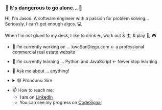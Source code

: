 
### 🔮 It's dangerous to go alone... 🔮

Hi, I'm Jason. A software engineer with a passion for problem solving... Seriously, I can't get enough algos. 💻

When I'm not glued to my desk, I like to drink ☕, work out & 🏄, & play 🏀, 🎮

- 🔭 I’m currently working on ... kwcSanDiego.com <- a professional commercial real estate website

- 🌱 I’m currently learning ... Python and JavaScript <- Never stop learning

- 💬 Ask me about ... anything!
- <details><summary>😄 Pronouns: Sire</summary> (Like a knight)<br>
  ((but seriously, I'm a cisgender male, and I go by mr.))</details>
* 📫 How to reach me: 
  * I am on [LinkedIn](http://linkedin.com/in/jfadelli)
  * You can see my progress on [CodeSignal](https://app.codesignal.com/profile/j_son)
